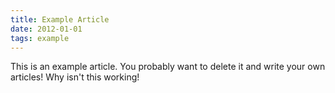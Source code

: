 ```yaml
---
title: Example Article
date: 2012-01-01
tags: example
---
```


This is an example article. You probably want to delete it and write your own articles! Why isn't this working!
